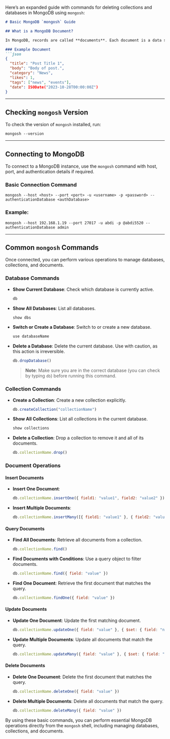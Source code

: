 Here’s an expanded guide with commands for deleting collections and databases in MongoDB using `mongosh`:

```markdown
# Basic MongoDB `mongosh` Guide

## What is a MongoDB Document?

In MongoDB, records are called **documents**. Each document is a data structure composed of field-value pairs, where fields can hold various data types, including numbers, strings, booleans, arrays, and even nested documents.

### Example Document
```json
{
  "title": "Post Title 1",
  "body": "Body of post.",
  "category": "News",
  "likes": 1,
  "tags": ["news", "events"],
  "date": ISODate("2023-10-28T00:00:00Z")
}
```

---

## Checking `mongosh` Version

To check the version of `mongosh` installed, run:
```shell
mongosh --version
```

---

## Connecting to MongoDB

To connect to a MongoDB instance, use the `mongosh` command with host, port, and authentication details if required.

### Basic Connection Command
```shell
mongosh --host <host> --port <port> -u <username> -p <password> --authenticationDatabase <authDatabase>
```

### Example:
```shell
mongosh --host 192.168.1.19 --port 27017 -u abdi -p @abdi5520 --authenticationDatabase admin
```

---

## Common `mongosh` Commands

Once connected, you can perform various operations to manage databases, collections, and documents.

### Database Commands

- **Show Current Database**: Check which database is currently active.
  ```javascript
  db
  ```
- **Show All Databases**: List all databases.
  ```javascript
  show dbs
  ```
- **Switch or Create a Database**: Switch to or create a new database.
  ```javascript
  use databaseName
  ```
- **Delete a Database**: Delete the current database. Use with caution, as this action is irreversible.
  ```javascript
  db.dropDatabase()
  ```
  > **Note**: Make sure you are in the correct database (you can check by typing `db`) before running this command.

### Collection Commands

- **Create a Collection**: Create a new collection explicitly.
  ```javascript
  db.createCollection("collectionName")
  ```
- **Show All Collections**: List all collections in the current database.
  ```javascript
  show collections
  ```
- **Delete a Collection**: Drop a collection to remove it and all of its documents.
  ```javascript
  db.collectionName.drop()
  ```

### Document Operations

#### Insert Documents

- **Insert One Document**:
  ```javascript
  db.collectionName.insertOne({ field1: "value1", field2: "value2" })
  ```
- **Insert Multiple Documents**:
  ```javascript
  db.collectionName.insertMany([{ field1: "value1" }, { field2: "value2" }])
  ```

#### Query Documents

- **Find All Documents**: Retrieve all documents from a collection.
  ```javascript
  db.collectionName.find()
  ```
- **Find Documents with Conditions**: Use a query object to filter documents.
  ```javascript
  db.collectionName.find({ field: "value" })
  ```
- **Find One Document**: Retrieve the first document that matches the query.
  ```javascript
  db.collectionName.findOne({ field: "value" })
  ```

#### Update Documents

- **Update One Document**: Update the first matching document.
  ```javascript
  db.collectionName.updateOne({ field: "value" }, { $set: { field: "newValue" } })
  ```
- **Update Multiple Documents**: Update all documents that match the query.
  ```javascript
  db.collectionName.updateMany({ field: "value" }, { $set: { field: "newValue" } })
  ```

#### Delete Documents

- **Delete One Document**: Delete the first document that matches the query.
  ```javascript
  db.collectionName.deleteOne({ field: "value" })
  ```
- **Delete Multiple Documents**: Delete all documents that match the query.
  ```javascript
  db.collectionName.deleteMany({ field: "value" })
  ```

By using these basic commands, you can perform essential MongoDB operations directly from the `mongosh` shell, including managing databases, collections, and documents.
```